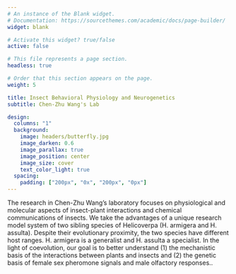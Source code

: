 ```yaml
---
# An instance of the Blank widget.
# Documentation: https://sourcethemes.com/academic/docs/page-builder/
widget: blank

# Activate this widget? true/false
active: false

# This file represents a page section.
headless: true

# Order that this section appears on the page.
weight: 5

title: Insect Behavioral Physiology and Neurogenetics
subtitle: Chen-Zhu Wang's Lab

design:
  columns: "1"
  background:
    image: headers/butterfly.jpg
    image_darken: 0.6
    image_parallax: true
    image_position: center
    image_size: cover
    text_color_light: true
  spacing:
    padding: ["200px", "0x", "200px", "0px"]
---
```


The research in Chen-Zhu Wang’s laboratory focuses on physiological and molecular aspects of insect-plant interactions and chemical communications of insects. We take the advantages of a unique research model system of two sibling species of Helicoverpa (H. armigera and H. assulta). Despite their evolutionary proximity, the two species have different host ranges. H. armigera is a generalist and H. assulta a specialist. In the light of coevolution, our goal is to better understand (1) the mechanistic basis of the interactions between plants and insects and (2) the genetic basis of female sex pheromone signals and male olfactory responses..

<!-- Welcome to the demo of the **resumé template** for Academic.

[View more templates](https://sourcethemes.com/academic/templates/) for Academic.

**Over 500,000 [Amazing Websites](https://sourcethemes.com/academic/) have Already Been Built with Academic**

**[Join](https://sourcethemes.com/academic/docs/install/) the Most Empowered Hugo Community**

{{% callout note %}}
This homepage section is an example of adding [elements](https://sourcethemes.com/academic/docs/writing-markdown-latex/) to the [*Blank* widget](https://sourcethemes.com/academic/docs/widgets/).

Backgrounds can be applied to any section. Here, the *background* option is set give an *image parallax* effect.
{{% /callout %}} -->
